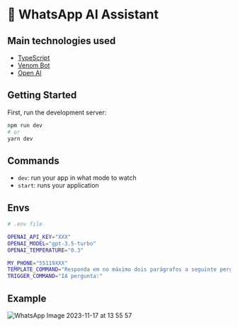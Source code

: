 # 🤖 WhatsApp AI Assistant 

## Main technologies used

- [TypeScript](https://www.typescriptlang.org/)
- [Venom Bot](https://github.com/orkestral/venom)
- [Open AI](https://openai.com/)

## Getting Started

First, run the development server:

```bash
npm run dev
# or
yarn dev
```

## Commands

- `dev`: run your app in what mode to watch
- `start`: runs your application

## Envs

```bash
# .env file

OPENAI_API_KEY="XXX"
OPENAI_MODEL="gpt-3.5-turbo"
OPENAI_TEMPERATURE="0.3"

MY_PHONE="55119XXX"
TEMPLATE_COMMAND="Responda em no máximo dois parágrafos a seguinte pergunta:"
TRIGGER_COMMAND="IA pergunta:"
```

## Example
![WhatsApp Image 2023-11-17 at 13 55 57](https://github.com/jr-duarte/whatsapp-ai-assistant/assets/32375670/ea74d38c-ad92-4e93-a96b-89c183bedbc0)



